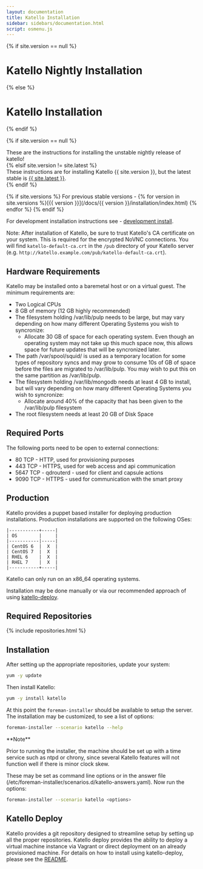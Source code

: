 ```yaml
---
layout: documentation
title: Katello Installation
sidebar: sidebars/documentation.html
script: osmenu.js
---
```


{% if site.version == null %}
# Katello Nightly Installation
{% else %}
# Katello Installation
{% endif %}

{% if site.version == null %}
  <div class="alert alert-danger">
    These are the instructions for installing the unstable nightly release of katello!
  </div>
{% elsif site.version != site.latest %}
  <div class="alert alert-danger">
    These instructions are for installing Katello {{ site.version }}, but the latest stable is <a href="/docs/{{ site.latest }}/installation/index.html">{{ site.latest }}</a>.
  </div>
{% endif %}

{% if site.versions %}
For previous stable versions - {% for version in site.versions %}[{{ version }}](/docs/{{ version }}/installation/index.html) {% endfor %}
{% endif %}

For development installation instructions see - [development install](/docs/nightly/installation/development.html).

Note: After installation of Katello, be sure to trust Katello's CA certificate on your system.  This is required for the encrypted NoVNC connections. You will find `katello-default-ca.crt` in the `/pub` directory of your Katello server (e.g. `http://katello.example.com/pub/katello-default-ca.crt`).

## Hardware Requirements

Katello may be installed onto a baremetal host or on a virtual guest.  The minimum requirements are:

* Two Logical CPUs
* 8 GB of memory (12 GB highly recommended)
* The filesystem holding /var/lib/pulp needs to be large, but may vary depending on how many different Operating Systems you wish to syncronize:
  * Allocate 30 GB of space for each operating system.  Even though an operating system may not take up this much space now, this allows space for future updates that will be syncronized later.
* The path /var/spool/squid/ is used as a temporary location for some types of repository syncs and may grow to consume 10s of GB of space before the files are migrated to /var/lib/pulp.  You may wish to put this on the same partition as /var/lib/pulp.
* The filesystem holding /var/lib/mongodb needs at least 4 GB to install, but will vary depending on how many different Operating Systems you wish to syncronize:
  * Allocate around 40% of the capacity that has been given to the /var/lib/pulp filesystem
* The root filesystem needs at least 20 GB of Disk Space

## Required Ports

The following ports need to be open to external connections:

* 80 TCP - HTTP, used for provisioning purposes
* 443 TCP - HTTPS, used for web access and api communication
* 5647 TCP - qdrouterd - used for client and capsule actions
* 9090 TCP - HTTPS - used for communication with the smart proxy

## Production

Katello provides a puppet based installer for deploying production installations. Production installations are supported on the following OSes:

```
|-----------+-----|
| OS        |     |
|-----------|-----|
| CentOS 6  |  X  |
| CentOS 7  |  X  |
| RHEL 6    |  X  |
| RHEL 7    |  X  |
|-----------+-----|
```

Katello can only run on an x86_64 operating systems.

Installation may be done manually or via our recommended approach of using [katello-deploy](#katello-deploy).

## Required Repositories

{% include repositories.html %}

## Installation
After setting up the appropriate repositories, update your system:

```bash
yum -y update
```

Then install Katello:

```bash
yum -y install katello
```

At this point the `foreman-installer` should be available to setup the server. The installation may be customized, to see a list of options:

```bash
foreman-installer --scenario katello --help
```

<div class="alert alert-info" markdown="1">
**Note**

Prior to running the installer, the machine should be set up with a time service such as ntpd or chrony, since several Katello features will not function well if there is minor clock skew.
</div>


These may be set as command line options or in the answer file (/etc/foreman-installer/scenarios.d/katello-answers.yaml). Now run the options:

```bash
foreman-installer --scenario katello <options>
```

## Katello Deploy

Katello provides a git repository designed to streamline setup by setting up all the proper repositories. Katello deploy provides the ability to deploy a virtual machine instance via Vagrant or direct deployment on an already provisioned machine. For details on how to install using katello-deploy, please see the [README](https://github.com/Katello/katello-deploy/blob/master/README.md).


